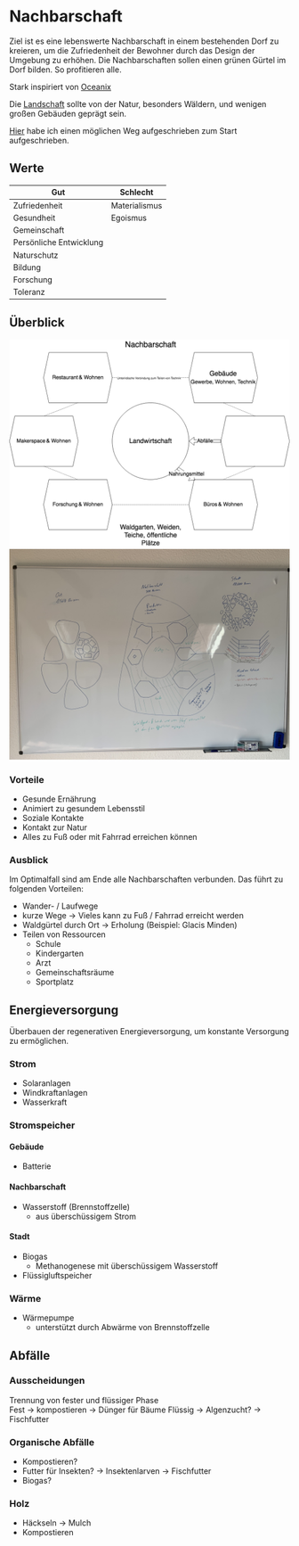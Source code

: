# Nachbarschaft

Ziel ist es eine lebenswerte Nachbarschaft in einem bestehenden Dorf zu kreieren, um die Zufriedenheit der Bewohner durch das Design der Umgebung zu erhöhen. Die Nachbarschaften sollen einen grünen Gürtel im Dorf bilden. So profitieren alle.

Stark inspiriert von [Oceanix](https://oceanix.org/)

Die [Landschaft](./landschaft.md) sollte von der Natur, besonders Wäldern, und wenigen großen Gebäuden geprägt sein.

[Hier](./start.md) habe ich einen möglichen Weg aufgeschrieben zum Start aufgeschrieben.

## Werte

| Gut | Schlecht |
| --- | -------- |
| Zufriedenheit | Materialismus |
| Gesundheit |Egoismus |
| Gemeinschaft | |
| Persönliche Entwicklung | |
| Naturschutz | |
| Bildung | |
| Forschung | |
| Toleranz | |

## Überblick

![](./nachbarschaft-design.png)
![](./nachbarschaft-uebersicht.jpeg)

### Vorteile

- Gesunde Ernährung
- Animiert zu gesundem Lebensstil
- Soziale Kontakte
- Kontakt zur Natur
- Alles zu Fuß oder mit Fahrrad erreichen können

### Ausblick

Im Optimalfall sind am Ende alle Nachbarschaften verbunden. Das führt zu folgenden Vorteilen:
- Wander- / Laufwege
- kurze Wege -> Vieles kann zu Fuß / Fahrrad erreicht werden
- Waldgürtel durch Ort -> Erholung (Beispiel: Glacis Minden)
- Teilen von Ressourcen
    + Schule
    + Kindergarten
    + Arzt
    + Gemeinschaftsräume
    + Sportplatz

## Energieversorgung

Überbauen der regenerativen Energieversorgung, um konstante Versorgung zu ermöglichen.

### Strom

- Solaranlagen
- Windkraftanlagen
- Wasserkraft

### Stromspeicher

#### Gebäude

- Batterie

#### Nachbarschaft

- Wasserstoff (Brennstoffzelle)
    + aus überschüssigem Strom

#### Stadt

- Biogas
    + Methanogenese mit überschüssigem Wasserstoff
- Flüssigluftspeicher

### Wärme

- Wärmepumpe    
    + unterstützt durch Abwärme von Brennstoffzelle

## Abfälle

### Ausscheidungen

Trennung von fester und flüssiger Phase  
Fest -> kompostieren -> Dünger für Bäume
Flüssig -> Algenzucht? -> Fischfutter

### Organische Abfälle

- Kompostieren?
- Futter für Insekten? -> Insektenlarven -> Fischfutter
- Biogas?

### Holz

- Häckseln -> Mulch
- Kompostieren




